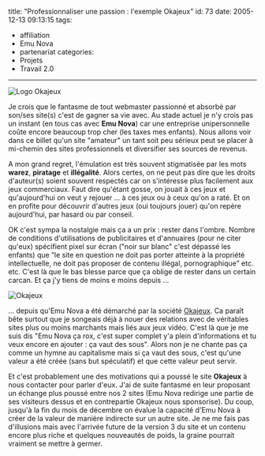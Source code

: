 title: "Professionnaliser une passion : l'exemple Okajeux"
id: 73
date: 2005-12-13 09:13:15
tags:
- affiliation
- Emu Nova
- partenariat
categories:
- Projets
- Travail 2.0
---

![Logo Okajeux](/images/Emu-Nova/okajeux-logo.png)

Je crois que le fantasme de tout webmaster passionné et absorbé par son/ses site(s) c'est de gagner sa vie avec. Au stade actuel je n'y crois pas un instant (en tous cas avec **Emu Nova**) car une entreprise unipersonnelle coûte encore beaucoup trop cher (les taxes mes enfants). Nous allons voir dans ce billet qu'un site "amateur" un tant soit peu sérieux peut se placer à mi-chemin des sites professionnels et diversifier ses sources de revenus.

<!--more-->

A mon grand regret, l'émulation est très souvent stigmatisée par les mots **warez**, **piratage** et **illégalité**. Alors certes, on ne peut pas dire que les droits d'auteur(s) soient souvent respectés car on s'intéresse plus facilement aux jeux commerciaux. Faut dire qu'étant gosse, on jouait à ces jeux et qu'aujourd'hui on veut y rejouer ... à ces jeux ou à ceux qu'on a raté. Et on en profite pour découvrir d'autres jeux (oui toujours jouer) qu'on repère aujourd'hui, par hasard ou par conseil.

OK c'est sympa la nostalgie mais ça a un prix : rester dans l'ombre. Nombre de conditions d'utilisations de publicitaires et d'annuaires (pour ne citer qu'eux) spécifient pixel sur écran ("noir sur blanc" c'est dépassé les enfants) que <q>le site en question ne doit pas porter atteinte à la propriété intellectuelle, ne doit pas proposer de contenu illégal, pornographique</q> etc. etc. C'est là que le bas blesse parce que ça oblige de rester dans un certain carcan. Et ça j'y tiens de moins e moins depuis ...

![Okajeux](/images/Emu-Nova/okajeux-grand.png)

... depuis qu'Emu Nova a été démarché par la société [Okajeux](http://www.okajeux.com/). Ca paraît bête surtout que je songeais déjà à nouer des relations avec de véritables sites plus ou moins marchants mais liés aux jeux vidéo. C'est là que je me suis dis "Emu Nova ça rox, c'est super complet y'a plein d'informations et tu veux encore en ajouter : ça vaut des sous". Alors non je ne chante pas ça comme un hymne au capitalisme mais si ça vaut des sous, c'est qu'une valeur a été créée (sans but spéculatif) et que cette valeur peut servir.

Et c'est probablement une des motivations qui a poussé le site **Okajeux** à nous contacter pour parler d'eux. J'ai de suite fantasmé en leur proposant un échange plus poussé entre nos 2 sites (Emu Nova redirige une partie de ses visiteurs dessus et en contrepartie Okajeux nous sponsorise). Du coup, jusqu'à la fin du mois de décembre on évalue la capacité d'Emu Nova à créer de la valeur de manière indirecte sur un autre site. Je ne me fais pas d'illusions mais avec l'arrivée future de la version 3 du site et un contenu encore plus riche et quelques nouveautés de poids, la graine pourrait vraiment se mettre à germer.